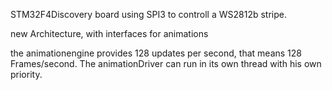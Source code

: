 STM32F4Discovery board using SPI3 to controll a WS2812b stripe.

new Architecture, with interfaces for animations

the animationengine provides 128 updates per second, that means 128 Frames/second.
The animationDriver can run in its own thread with his own priority.
